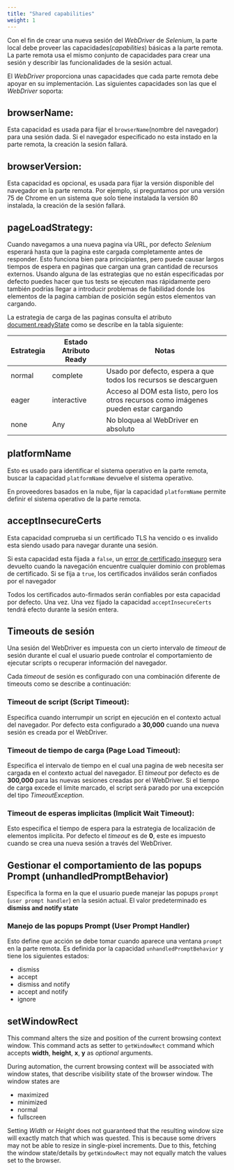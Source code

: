 ```yaml
---
title: "Shared capabilities"
weight: 1
---
```


Con el fin de crear una nueva sesión del _WebDriver_ de _Selenium_,
la parte local debe proveer las capacidades(_capabilities_) básicas a la parte remota.
La parte remota usa el mismo conjunto de capacidades para crear una sesión y
describir las funcionalidades de la sesión actual.

El _WebDriver_ proporciona unas capacidades que cada parte remota debe apoyar en 
su implementación.
Las siguientes capacidades son las que el _WebDriver_ soporta:

## browserName:

Esta capacidad es usada para fijar el `browserName`(nombre del navegador) para 
una sesión dada.
Si el navegador especificado no esta instado en la parte remota, la creación
la sesión fallará.

## browserVersion: 

Esta capacidad es opcional, es usada para fijar la versión disponible del
navegador en la parte remota.
Por ejemplo, si preguntamos por una versión 75 de Chrome en un sistema que solo
tiene instalada la versión 80 instalada, la creación de la sesión fallará.

## pageLoadStrategy:

Cuando navegamos a una nueva pagina vía URL, por defecto _Selenium_ esperará
hasta que la pagina este cargada completamente antes de responder.
Esto funciona bien para principiantes, pero puede causar largos tiempos de espera
en paginas que cargan una gran cantidad de recursos externos. Usando alguna de 
las estrategias que no están especificadas por defecto puedes hacer que tus tests
se ejecuten mas rápidamente pero también podrías llegar a introducir problemas 
de fiabilidad donde los elementos de la pagina cambian de posición según
estos elementos van cargando.

La estrategia de carga de las paginas consulta el atributo 
[document.readyState](//developer.mozilla.org/es/docs/Web/API/Document/readyState) 
como se describe en la tabla siguiente:

|  Estrategia | Estado Atributo Ready | Notas |
| -------- | ----------- | ----- |
| normal | complete | Usado por defecto, espera a que todos los recursos se descarguen |
| eager | interactive | Acceso al DOM esta listo, pero los otros recursos como imágenes pueden estar cargando |
| none | Any | No bloquea al WebDriver en absoluto |

## platformName

Esto es usado para identificar el sistema operativo en la parte
remota, buscar la capacidad `platformName` devuelve el sistema operativo.
 
En proveedores basados en la nube, fijar la capacidad `platformName` permite
definir el sistema operativo de la parte remota. 

## acceptInsecureCerts

Esta capacidad comprueba si un certificado TLS ha vencido o es invalido esta
siendo usado para navegar durante una sesión.

Si esta capacidad esta fijada a `false`, un 
[error de certificado inseguro](//developer.mozilla.org/es/docs/Web/WebDriver/Errors/InsecureCertificate)
sera devuelto cuando la navegación encuentre cualquier dominio con problemas
de certificado. Si se fija a `true`, los certificados inválidos serán confiados
por el navegador

Todos los certificados auto-firmados serán confiables por esta capacidad por defecto.
Una vez.
Una vez fijado la capacidad `acceptInsecureCerts` tendrá efecto durante la sesión
entera.

## Timeouts de sesión

Una sesión del WebDriver es impuesta con un cierto intervalo de _timeout_ de sesión
durante el cual el usuario puede controlar el comportamiento de ejecutar scripts
o recuperar información del navegador.

Cada _timeout_ de sesión es configurado con una combinación diferente de timeouts
como se describe a continuación:

### Timeout de script (Script Timeout):
Especifica cuando interrumpir un script en ejecución en el contexto actual del
navegador. Por defecto esta configurado a **30,000** cuando una nueva sesión es
creada por el WebDriver.

### Timeout de tiempo de carga (Page Load Timeout):
Especifica el intervalo de tiempo en el cual una pagina de web necesita ser 
cargada en el contexto actual del navegador.
El _timeout_ por defecto es de **300,000** para las nuevas sesiones creadas por 
el WebDriver.
Si el tiempo de carga excede el limite marcado, el script será parado por una 
excepción del tipo _TimeoutException_.

### Timeout de esperas implicitas (Implicit Wait Timeout):
Esto especifica el tiempo de espera para la estrategia de localización de 
elementos implicita. Por defecto el _timeout_ es de **0**, este es impuesto cuando
se crea una nueva sesión a través del WebDriver.

## Gestionar el comportamiento de las popups Prompt (unhandledPromptBehavior)

Especifica la forma en la que el usuario puede manejar las popups `prompt` 
(`user prompt handler`) en la sesión actual.
El valor predeterminado es **dismiss and notify state**

### Manejo de las popups Prompt (User Prompt Handler)
Esto define que acción se debe tomar cuando aparece una ventana `prompt` en la
parte remota. Es definida por la capacidad `unhandledPromptBehavior` y tiene
los siguientes estados:

* dismiss
* accept
* dismiss and notify
* accept and notify
* ignore

## setWindowRect

This command alters the size and position of the current 
browsing context window. This command acts as setter 
to `getWindowRect` command which accepts **width**, **height**,
**x**, **y** as _optional_ arguments.

During automation, the current browsing context will be associated 
with window states, that describe visibility 
state of the browser window. The window states are

* maximized
* minimized
* normal
* fullscreen

Setting _Width_ or _Height_ does not guaranteed that the resulting 
window size will exactly match that which was quested. This is because 
some drivers may not be able to resize in single-pixel increments.
Due to this, fetching the window state/details by `getWindowRect` 
may not equally match the values set to the browser.
